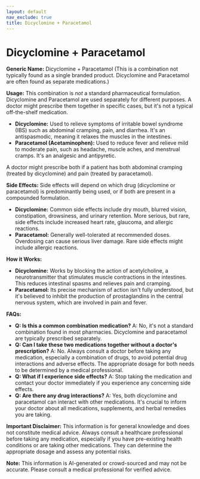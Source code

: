 ```yaml
---
layout: default
nav_exclude: true
title: Dicyclomine + Paracetamol
---
```


# Dicyclomine + Paracetamol

**Generic Name:** Dicyclomine + Paracetamol (This is a combination not typically found as a single branded product.  Dicyclomine and Paracetamol are often found as separate medications.)

**Usage:**  This combination is *not* a standard pharmaceutical formulation.  Dicyclomine and Paracetamol are used separately for different purposes.  A doctor might prescribe them together in specific cases, but it's not a typical off-the-shelf medication.

* **Dicyclomine:**  Used to relieve symptoms of irritable bowel syndrome (IBS) such as abdominal cramping, pain, and diarrhea. It's an antispasmodic, meaning it relaxes the muscles in the intestines.
* **Paracetamol (Acetaminophen):** Used to reduce fever and relieve mild to moderate pain, such as headache, muscle aches, and menstrual cramps. It's an analgesic and antipyretic.

A doctor might prescribe both if a patient has both abdominal cramping (treated by dicyclomine) and pain (treated by paracetamol).


**Side Effects:**  Side effects will depend on which drug (dicyclomine or paracetamol) is predominantly being used, or if both are present in a compounded formulation.

* **Dicyclomine:** Common side effects include dry mouth, blurred vision, constipation, drowsiness, and urinary retention.  More serious, but rare, side effects include increased heart rate, glaucoma, and allergic reactions.
* **Paracetamol:**  Generally well-tolerated at recommended doses.  Overdosing can cause serious liver damage.  Rare side effects might include allergic reactions.


**How it Works:**

* **Dicyclomine:** Works by blocking the action of acetylcholine, a neurotransmitter that stimulates muscle contractions in the intestines. This reduces intestinal spasms and relieves pain and cramping.
* **Paracetamol:** Its precise mechanism of action isn't fully understood, but it's believed to inhibit the production of prostaglandins in the central nervous system, which are involved in pain and fever.


**FAQs:**

* **Q: Is this a common combination medication?** A: No, it's not a standard combination found in most pharmacies.  Dicyclomine and paracetamol are typically prescribed separately.
* **Q: Can I take these two medications together without a doctor's prescription?** A: No.  Always consult a doctor before taking any medication, especially a combination of drugs, to avoid potential drug interactions and adverse effects. The appropriate dosage for both needs to be determined by a medical professional.
* **Q: What if I experience side effects?** A: Stop taking the medication and contact your doctor immediately if you experience any concerning side effects.
* **Q: Are there any drug interactions?** A: Yes, both dicyclomine and paracetamol can interact with other medications.  It's crucial to inform your doctor about all medications, supplements, and herbal remedies you are taking.


**Important Disclaimer:** This information is for general knowledge and does not constitute medical advice.  Always consult a healthcare professional before taking any medication, especially if you have pre-existing health conditions or are taking other medications.  They can determine the appropriate dosage and assess any potential risks.


**Note:** This information is AI-generated or crowd-sourced and may not be accurate. Please consult a medical professional for verified advice.